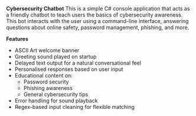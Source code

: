 **Cybersecurity Chatbot**
This is a simple C# console application that acts as a friendly chatbot to teach users the basics of cybersecurity awareness. This bot interacts with the user using a command-line interface, answering questions about online safety, password management, phishing, and more.

**Features**
- ASCII Art welcome banner
- Greeting sound played on startup
- Delayed text output for a natural conversational feel
- Personalised responses based on user input
- Educational content on:
  - Password security
  - Phishing awareness
  - General cybersecurity tips
- Error handling for sound playback
- Regex-based input cleaning for flexible matching
